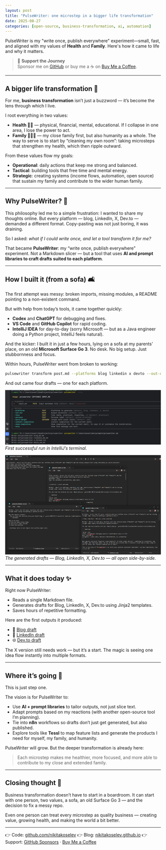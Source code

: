 ```yaml
---
layout: post
title: "PulseWriter: one microstep in a bigger life transformation"
date: 2025-08-27
categories: [open-source, business-transformation, ai, automation]
---
```


PulseWriter is my "write once, publish everywhere" experiment—small, fast, and aligned with my values of **Health** and **Family**. Here's how it came to life and why it matters.

<!--more-->

> 🙌 **Support the Journey**  
> Sponsor me on [GitHub](https://github.com/sponsors/nikitakoselev) or buy me a ☕ on [Buy Me a Coffee](https://buymeacoffee.com/2o3yfdbjpo).

---

## A bigger life transformation 🌱

For me, **business transformation** isn’t just a buzzword — it’s become the lens through which I live.

I root everything in two values:

- **Health 🧠💪** — physical, financial, mental, educational. If I collapse in one area, I lose the power to act.
- **Family 👨‍👩‍👦** — my close family first, but also humanity as a whole. The way to serve is to start by “cleaning my own room”: taking microsteps that strengthen my health, which then ripple outward.

From these values flow my goals:
- **Operational**: daily actions that keep me strong and balanced.
- **Tactical**: building tools that free time and mental energy.
- **Strategic**: creating systems (income flows, automation, open source) that sustain my family and contribute to the wider human family.

---

## Why PulseWriter? 🚀

This philosophy led me to a simple frustration:
I wanted to share my thoughts online. But every platform — blog, LinkedIn, X, Dev.to — demanded a different format. Copy-pasting was not just boring, it was draining.

So I asked: *what if I could write once, and let a tool transform it for me?*

That became **PulseWriter**: my “write once, publish everywhere” experiment. Not a Markdown slicer — but a tool that uses **AI and prompt libraries to craft drafts suited to each platform**.

---

## How I built it (from a sofa) 🛋️

The first attempt was messy: broken imports, missing modules, a README pointing to a non-existent command.

But with help from today’s tools, it came together quickly:
- **Codex** and **ChatGPT** for debugging and fixes.
- **VS Code** and **GitHub Copilot** for rapid coding.
- **IntelliJ IDEA** for day-to-day (sorry Microsoft — but as a Java engineer doing a Python project, IntelliJ feels natural).

And the kicker: I built it in just a few hours, lying on a sofa at my parents’ place, on an old **Microsoft Surface Go 3**. No desk. No big setup. Just stubbornness and focus.

Within hours, PulseWriter went from broken to working:

```bash
pulsewriter transform post.md --platforms blog linkedin x devto --out-dir out
```

And out came four drafts — one for each platform.

![Terminal output showing PulseWriter run](/assets/images/62895882-076f-4f4c-9694-c972bbde40d4.png)
*First successful run in IntelliJ’s terminal.*

![All output files open](/assets/images/84b6717a-a9b6-4674-80ea-4dee7af5d001.png)
*The generated drafts — Blog, LinkedIn, X, Dev.to — all open side-by-side.*

---

## What it does today ✨

Right now PulseWriter:
- Reads a single Markdown file.
- Generates drafts for Blog, LinkedIn, X, Dev.to using Jinja2 templates.
- Saves hours of repetitive formatting.

Here are the first outputs it produced:
- 📝 [Blog draft](/assets/markdown/pulsewriter.blog_md.md)
- 💼 [LinkedIn draft](/assets/markdown/pulsewriter.linkedin_md.md)
- 🌐 [Dev.to draft](/assets/markdown/pulsewriter.devto_md.md)

The X version still needs work — but it’s a start. The magic is seeing one idea flow instantly into multiple formats.

---

## Where it’s going 🔭

This is just step one.

The vision is for PulseWriter to:
- Use **AI + prompt libraries** to tailor outputs, not just slice text.
- Adapt prompts based on my reactions (with another open-source tool I’m planning).
- Tie into **n8n** workflows so drafts don’t just get generated, but also published.
- Explore tools like **Tessl** to map feature lists and generate the products I need for myself, my family, and humanity.

PulseWriter will grow. But the deeper transformation is already here:
> Each microstep makes me healthier, more focused, and more able to contribute to my close and extended family.

---

## Closing thought 💭

Business transformation doesn’t have to start in a boardroom. It can start with one person, two values, a sofa, an old Surface Go 3 — and the decision to fix a messy repo.

Even one person can treat every microstep as quality business — creating value, growing health, and making the world a bit better.

---

👉 Code: [github.com/nikitakoselev](https://github.com/nikitakoselev)
👉 Blog: [nikitakoselev.github.io](https://nikitakoselev.github.io/)
👉 Support: [GitHub Sponsors](https://github.com/sponsors/nikitakoselev) · [Buy Me a Coffee](https://buymeacoffee.com/2o3yfdbjpo)
